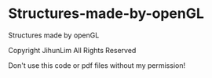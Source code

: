 # Structures-made-by-openGL
Structures made by openGL

Copyright JihunLim All Rights Reserved

Don't use this code or pdf files without my permission!
